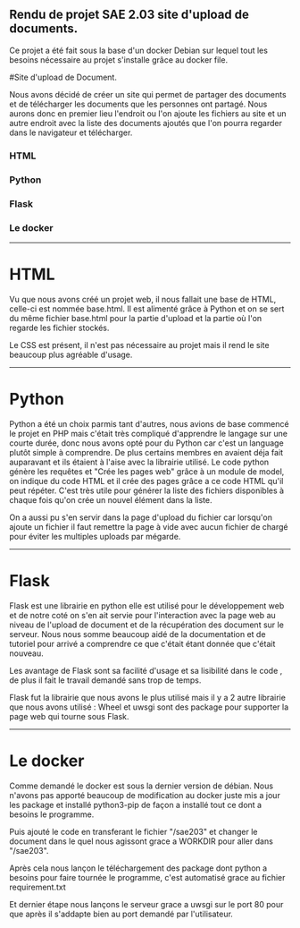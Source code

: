 ## Rendu de projet SAE 2.03 site d'upload de documents.

Ce projet a été fait sous la base d'un docker Debian sur lequel tout les besoins nécessaire au projet s'installe grâce au docker file.

#Site d'upload de Document.

Nous avons décidé de créer un site qui permet de partager des documents et de télécharger les documents que les personnes ont partagé. Nous aurons donc en premier lieu l'endroit ou l'on ajoute les fichiers au site et un autre endroit avec la liste des documents ajoutés que l'on pourra regarder dans le navigateur et télécharger.



### HTML
### Python 
### Flask
### Le docker


-------------------------------------------------------------------------------------------------------------------------------------------------------------------

# HTML

Vu que nous avons créé un projet web, il nous fallait une base de HTML, celle-ci est nommée base.html. Il est alimenté grâce à Python et on se sert du même fichier base.html pour la partie d'upload et la partie où l'on regarde les fichier stockés.

Le CSS est présent, il n'est pas nécessaire au projet mais il rend le site beaucoup plus agréable d'usage.


------------------------------------------------------------------------------------------------------------------------------------------------------------------ 
# Python

Python a été un choix parmis tant d'autres, nous avions de base commencé le projet en PHP mais c'était très compliqué d'apprendre le langage sur une courte durée, donc nous avons opté pour du Python car c'est un language plutôt simple à comprendre. De plus certains membres en avaient déja fait auparavant et ils étaient à l'aise avec la librairie utilisé.
Le code python génère les requêtes et "Crée les pages web" grâce à un module de model, on indique du code HTML et il crée des pages grâce a ce code HTML qu'il peut répéter.
C'est très utile pour générer la liste des fichiers disponibles à chaque fois qu'on crée un nouvel élément dans la liste.

On a aussi pu s'en servir dans la page d'upload du fichier car lorsqu'on ajoute un fichier il faut remettre la page à vide avec aucun fichier de chargé pour éviter les multiples uploads par mégarde.

------------------------------------------------------------------------------------------------------------------------------------------------------------------

# Flask

Flask est une librairie en python elle est utilisé pour le développement web et de notre coté on s'en ait servie pour l'interaction avec la page web au niveau de l'upload de document et de la récupération des document sur le serveur. Nous nous somme beaucoup aidé de la documentation et de tutoriel pour arrivé a comprendre ce que c'était étant donnée que c'était nouveau.

Les avantage de Flask sont sa facilité d'usage et sa lisibilité dans le code , de plus il fait le travail demandé sans trop de temps.

Flask fut la librairie que nous avons le plus utilisé mais il y a 2 autre librairie que nous avons utilisé : Wheel et uwsgi sont des package pour supporter la page web qui tourne sous Flask.

------------------------------------------------------------------------------------------------------------------------------------------------------------------

# Le docker

Comme demandé le docker est sous la dernier version de débian.
Nous n'avons pas apporté beaucoup de modification au docker juste mis a jour les package et installé python3-pip de façon a installé tout ce dont a besoins le programme.

Puis ajouté le code en transferant le fichier "/sae203" et changer le document dans le quel nous agissont grace a WORKDIR pour aller dans "/sae203".

Après cela nous lançon le téléchargement des package dont python a besoins pour faire tournée le programme, c'est automatisé grace au fichier requirement.txt


Et dernier étape nous lançons le serveur grace a uwsgi sur le port 80 pour que après il s'addapte bien au port demandé par l'utilisateur.
